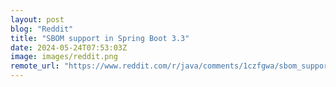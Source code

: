 ```yaml
---
layout: post
blog: "Reddit"
title: "SBOM support in Spring Boot 3.3"
date: 2024-05-24T07:53:03Z
image: images/reddit.png
remote_url: "https://www.reddit.com/r/java/comments/1czfgwa/sbom_support_in_spring_boot_33/"
---
```


